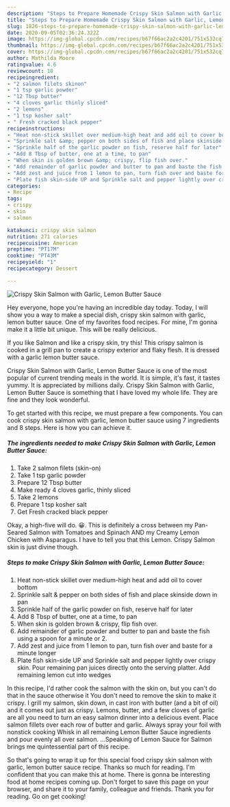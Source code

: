 ```yaml
---
description: "Steps to Prepare Homemade Crispy Skin Salmon with Garlic, Lemon Butter Sauce"
title: "Steps to Prepare Homemade Crispy Skin Salmon with Garlic, Lemon Butter Sauce"
slug: 1826-steps-to-prepare-homemade-crispy-skin-salmon-with-garlic-lemon-butter-sauce
date: 2020-09-05T02:36:24.322Z
image: https://img-global.cpcdn.com/recipes/b67f66ac2a2c4201/751x532cq70/crispy-skin-salmon-with-garlic-lemon-butter-sauce-recipe-main-photo.jpg
thumbnail: https://img-global.cpcdn.com/recipes/b67f66ac2a2c4201/751x532cq70/crispy-skin-salmon-with-garlic-lemon-butter-sauce-recipe-main-photo.jpg
cover: https://img-global.cpcdn.com/recipes/b67f66ac2a2c4201/751x532cq70/crispy-skin-salmon-with-garlic-lemon-butter-sauce-recipe-main-photo.jpg
author: Mathilda Moore
ratingvalue: 4.6
reviewcount: 10
recipeingredient:
- "2 salmon filets skinon"
- "1 tsp garlic powder"
- "12 Tbsp butter"
- "4 cloves garlic thinly sliced"
- "2 lemons"
- "1 tsp kosher salt"
- " Fresh cracked black pepper"
recipeinstructions:
- "Heat non-stick skillet over medium-high heat and add oil to cover bottom"
- "Sprinkle salt &amp; pepper on both sides of fish and place skinside down in pan"
- "Sprinkle half of the garlic powder on fish, reserve half for later"
- "Add 8 Tbsp of butter, one at a time, to pan"
- "When skin is golden brown &amp; crispy, flip fish over."
- "Add remainder of garlic powder and butter to pan and baste the fish using a spoon for a minute or 2."
- "Add zest and juice from 1 lemon to pan, turn fish over and baste for a minute longer"
- "Plate fish skin-side UP and Sprinkle salt and pepper lightly over crispy skin. Pour remaining pan juices directly onto the serving platter. Add remaining lemon cut into wedges"
categories:
- Recipe
tags:
- crispy
- skin
- salmon

katakunci: crispy skin salmon 
nutrition: 271 calories
recipecuisine: American
preptime: "PT17M"
cooktime: "PT43M"
recipeyield: "1"
recipecategory: Dessert

---
```



![Crispy Skin Salmon with Garlic, Lemon Butter Sauce](https://img-global.cpcdn.com/recipes/b67f66ac2a2c4201/751x532cq70/crispy-skin-salmon-with-garlic-lemon-butter-sauce-recipe-main-photo.jpg)

Hey everyone, hope you're having an incredible day today. Today, I will show you a way to make a special dish, crispy skin salmon with garlic, lemon butter sauce. One of my favorites food recipes. For mine, I'm gonna make it a little bit unique. This will be really delicious.

If you like Salmon and like a crispy skin, try this! This crispy salmon is cooked in a grill pan to create a crispy exterior and flaky flesh. It is dressed with a garlic lemon butter sauce.

Crispy Skin Salmon with Garlic, Lemon Butter Sauce is one of the most popular of current trending meals in the world. It is simple, it's fast, it tastes yummy. It is appreciated by millions daily. Crispy Skin Salmon with Garlic, Lemon Butter Sauce is something that I have loved my whole life. They are fine and they look wonderful.


To get started with this recipe, we must prepare a few components. You can cook crispy skin salmon with garlic, lemon butter sauce using 7 ingredients and 8 steps. Here is how you can achieve it.

<!--inarticleads1-->

##### The ingredients needed to make Crispy Skin Salmon with Garlic, Lemon Butter Sauce:

1. Take 2 salmon filets (skin-on)
1. Take 1 tsp garlic powder
1. Prepare 12 Tbsp butter
1. Make ready 4 cloves garlic, thinly sliced
1. Take 2 lemons
1. Prepare 1 tsp kosher salt
1. Get  Fresh cracked black pepper


Okay, a high-five will do. 😀. This is definitely a cross between my Pan-Seared Salmon with Tomatoes and Spinach AND my Creamy Lemon Chicken with Asparagus. I have to tell you that this Lemon. Crispy Salmon skin is just divine though. 

<!--inarticleads2-->

##### Steps to make Crispy Skin Salmon with Garlic, Lemon Butter Sauce:

1. Heat non-stick skillet over medium-high heat and add oil to cover bottom
1. Sprinkle salt &amp; pepper on both sides of fish and place skinside down in pan
1. Sprinkle half of the garlic powder on fish, reserve half for later
1. Add 8 Tbsp of butter, one at a time, to pan
1. When skin is golden brown &amp; crispy, flip fish over.
1. Add remainder of garlic powder and butter to pan and baste the fish using a spoon for a minute or 2.
1. Add zest and juice from 1 lemon to pan, turn fish over and baste for a minute longer
1. Plate fish skin-side UP and Sprinkle salt and pepper lightly over crispy skin. Pour remaining pan juices directly onto the serving platter. Add remaining lemon cut into wedges


In this recipe, I&#39;d rather cook the salmon with the skin on, but you can&#39;t do that in the sauce otherwise it You don&#39;t need to remove the skin to make it crispy. I grill my salmon, skin down, in cast iron with butter (and a bit of oil) and it comes out just as crispy. Lemons, butter, and a few cloves of garlic are all you need to turn an easy salmon dinner into a delicious event. Place salmon fillets over each row of butter and garlic. Always spray your foil with nonstick cooking Whisk in all remaining Lemon Butter Sauce ingredients and pour evenly all over salmon. …Speaking of Lemon Sauce for Salmon brings me quintessential part of this recipe. 

So that's going to wrap it up for this special food crispy skin salmon with garlic, lemon butter sauce recipe. Thanks so much for reading. I'm confident that you can make this at home. There is gonna be interesting food at home recipes coming up. Don't forget to save this page on your browser, and share it to your family, colleague and friends. Thank you for reading. Go on get cooking!
